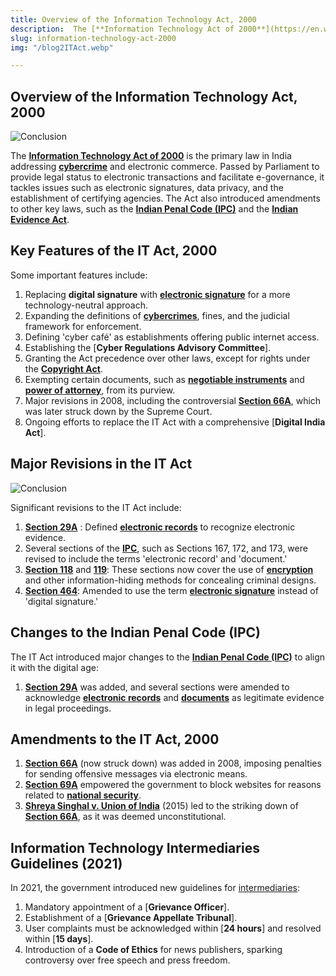 ```yaml
---
title: Overview of the Information Technology Act, 2000
description:  The [**Information Technology Act of 2000**](https://en.wikipedia.org/wiki/Information_Technology_Act,_2000) is the primary law in India addressing [**cybercrime**](https://en.wikipedia.org/wiki/Cybercrime) and electronic commerce. Passed by Parliament to provide legal status to electronic transactions and facilitate e-governance, it tackles issues such as electronic signatures, data privacy, and the establishment of certifying agencies. The Act also introduced amendments to other key laws, such as the [**Indian Penal Code (IPC)**](https://en.wikipedia.org/wiki/Indian_Penal_Code) and the [**Indian Evidence Act**](https://en.wikipedia.org/wiki/Indian_Evidence_Act).
slug: information-technology-act-2000
img: "/blog2ITAct.webp"

---
```



## Overview of the Information Technology Act, 2000

![Conclusion](/blog2ITAct.webp)

The [**Information Technology Act of 2000**](https://en.wikipedia.org/wiki/Information_Technology_Act,_2000) is the primary law in India addressing [**cybercrime**](https://en.wikipedia.org/wiki/Cybercrime) and electronic commerce. Passed by Parliament to provide legal status to electronic transactions and facilitate e-governance, it tackles issues such as electronic signatures, data privacy, and the establishment of certifying agencies. The Act also introduced amendments to other key laws, such as the [**Indian Penal Code (IPC)**](https://en.wikipedia.org/wiki/Indian_Penal_Code) and the [**Indian Evidence Act**](https://en.wikipedia.org/wiki/Indian_Evidence_Act).


## Key Features of the IT Act, 2000

Some important features include:
1. Replacing **digital signature** with [**electronic signature**](https://en.wikipedia.org/wiki/Digital_signature) for a more technology-neutral approach.
2. Expanding the definitions of [**cybercrimes**](https://en.wikipedia.org/wiki/Cybercrime), fines, and the judicial framework for enforcement.
3. Defining 'cyber café' as establishments offering public internet access.
4. Establishing the [**Cyber Regulations Advisory Committee**].
5. Granting the Act precedence over other laws, except for rights under the [**Copyright Act**](https://en.wikipedia.org/wiki/Copyright_Act,_1957).
6. Exempting certain documents, such as [**negotiable instruments**](https://en.wikipedia.org/wiki/Negotiable_instrument) and [**power of attorney**](https://en.wikipedia.org/wiki/Power_of_attorney), from its purview.
7. Major revisions in 2008, including the controversial [**Section 66A**](https://en.wikipedia.org/wiki/Information_Technology_Act,_2000#Section_66A), which was later struck down by the Supreme Court.
8. Ongoing efforts to replace the IT Act with a comprehensive [**Digital India Act**].

## Major Revisions in the IT Act

![Conclusion](/blog2ITAct.webp)

Significant revisions to the IT Act include:
1. [**Section 29A**](https://en.wikipedia.org/wiki/Information_Technology_Act,_2000#Section_29A) : Defined [**electronic records**](https://en.wikipedia.org/wiki/Electronic_record) to recognize electronic evidence.
2. Several sections of the [**IPC**](https://en.wikipedia.org/wiki/Indian_Penal_Code), such as Sections 167, 172, and 173, were revised to include the terms 'electronic record' and 'document.'
3. [**Section 118**](https://en.wikipedia.org/wiki/Information_Technology_Act,_2000#Section_118) and [**119**](https://en.wikipedia.org/wiki/Information_Technology_Act,_2000#Section_119): These sections now cover the use of [**encryption**](https://en.wikipedia.org/wiki/Encryption) and other information-hiding methods for concealing criminal designs.
4. [**Section 464**](https://en.wikipedia.org/wiki/Information_Technology_Act,_2000#Section_464): Amended to use the term [**electronic signature**](https://en.wikipedia.org/wiki/Digital_signature) instead of 'digital signature.'

## Changes to the Indian Penal Code (IPC)

The IT Act introduced major changes to the [**Indian Penal Code (IPC)**](http://youtube.com/channel/UCYgQk1T9VR_P78oNbq5J_jg) to align it with the digital age:
1. [**Section 29A**](https://www.instagram.com/mcyberacademy/) was added, and several sections were amended to acknowledge [**electronic records**](https://www.mcyberacademy.com/course/six-months-diploma-program-in-cyber-forensic) and [**documents**](https://en.wikipedia.org/wiki/Document) as legitimate evidence in legal proceedings.

## Amendments to the IT Act, 2000

1. [**Section 66A**](https://en.wikipedia.org/wiki/Information_Technology_Act,_2000#Section_66A) (now struck down) was added in 2008, imposing penalties for sending offensive messages via electronic means.
2. [**Section 69A**](https://en.wikipedia.org/wiki/Information_Technology_Act,_2000#Section_69A) empowered the government to block websites for reasons related to [**national security**](https://en.wikipedia.org/wiki/National_security).
3. [**Shreya Singhal v. Union of India**](https://en.wikipedia.org/wiki/Shreya_Singhal_v._Union_of_India) (2015) led to the striking down of [**Section 66A**](https://en.wikipedia.org/wiki/Information_Technology_Act,_2000#Section_66A), as it was deemed unconstitutional.

## Information Technology Intermediaries Guidelines (2021)

In 2021, the government introduced new guidelines for [intermediaries](https://www.mcyberacademy.com/course/one-year-diploma-program-in-cybersecurity):
1. Mandatory appointment of a [**Grievance Officer**].
2. Establishment of a [**Grievance Appellate Tribunal**].
3. User complaints must be acknowledged within [**24 hours**] and resolved within [**15 days**].
4. Introduction of a **Code of Ethics** for news publishers, sparking controversy over free speech and press freedom.
